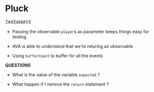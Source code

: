 # Pluck

_TAKEAWAYS_

- Passing the observable `player$` as parameter keeps
things easy for testing.

- AVA is able to understand that we're returing an observable

- Using `bufferCount` to buffer for all the events


__QUESTIONS__

- What is the value of the variable `expected` ?

- What happen if I remove the `return` statement ?
